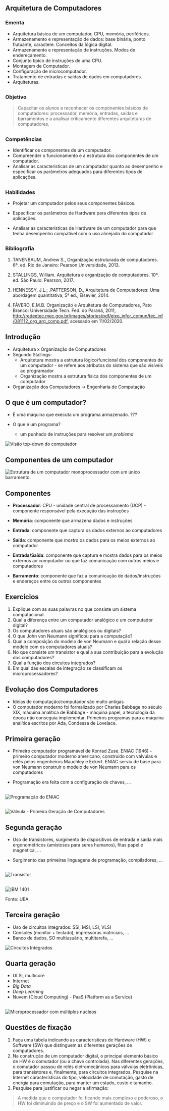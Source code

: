 ## Arquitetura de Computadores

### Ementa

- Arquitetura básica de um computador, CPU, memória, periféricos.
- Armazenamento e representação de dados: base binária, ponto flutuante, caractere. Conceitos da lógica digital.
- Armazenamento e representação de instruções. Modos de endereçamento.
- Conjunto típico de instruções de uma CPU.
- Montagem de Computador.
- Configuração de microcomputador.
- Tratamento de entradas e saídas de dados em computadores.
- Arquiteturas.

##

### Objetivo

> Capacitar os alunos a reconhecer os componentes básicos de computadores: processador, memória, entradas, saídas e barramentos e a analisar criticamente diferentes arquiteturas de computadores.

##

### Competências

- Identificar os componentes de um computador.
- Compreender o funcionamento e a estrutura dos componentes de um computador.
- Analisar as características de um computador quanto ao desempenho e especificar os parâmetros adequados para diferentes tipos de aplicações.

##

### Habilidades

* Projetar um computador pelos seus componentes básicos.

* Especificar os parâmetros de Hardware para diferentes tipos de aplicações.

* Analisar as características de Hardware de um computador para que tenha desempenho compatível com o uso almejado do computador

##

### Bibliografia

1. TANENBAUM, Andrew S., Organização estruturada de computadores. 6ª. ed. Rio de Janeiro: Pearson Universidade,  2013.

2. STALLINGS, William. Arquitetura e organização de computadores. 10ª. ed. São Paulo: Pearson,  2017.

3. HENNESSY, J.L.; .PATTERSON, D., Arquitetura de Computadores: Uma abordagem quantitativa, 5ª ed., Elsevier, 2014.

4. FÁVERO, E.M.B. Organização e Arquitetura de Computadores, Pato Branco: Universidade Tecn. Fed. do Paraná, 2011, http://redeetec.mec.gov.br/images/stories/pdf/eixo_infor_comun/tec_inf/081112_org_arq_comp.pdf, acessado em 11/02/2020.

## Introdução

- Arquitetura x Organização de Computadores
- Segundo Stallings:
  + Arquitetura mostra a estrutura lógico/funcional dos componentes de um computador - se refere aos atributos do sistema que são visíveis ao programador
  + Organização mostra a estrutura física dos componentes de um computador
- Organização dos Computadores $\rightarrow$ Engenharia de Computação

## O que é um computador?

* É uma máquina que executa um programa armazenado. ???

* O que é um programa?
  - um punhado de instruções para resolver um *problema*

![Visão top-down do computador](visao_topdown.png)

## Componentes de um computador

![Estrutura de um computador monoprocessador com um único barramento.](monoproc.png)

## Componentes

* **Processador**: CPU - unidade central de processamento (UCP) - componente responsável pela execução das instruções

* **Memória**: componente que armazena dados e instruções

* **Entrada**: componente que captura os dados externos ao computadores

* **Saída**: componente que *mostra* os dados para os meios externos ao computador

* **Entrada/Saída**: componente que captura e mostra dados para os meios externos ao computador ou que faz comunicação com outros meios e computadores

* **Barramento**: componente que faz a comunicação de dados/instruções e endereços entre os outros componentes

## Exercícios

1. Explique com as suas palavras no que consiste um sistema computacional.
2. Qual a diferença entre um computador analógico e um computador digital?
3. Os computadores atuais são analógicos ou digitais?
4. O que John von Neumann significou para a computação?
5. Qual a composição do modelo de von Neumann e qual a relação desse modelo com os computadores atuais?
6. No que consiste um transistor e qual a sua contribuição para a evolução dos computadores?
7. Qual a função dos circuitos integrados?
8. Em qual das escalas de integração se classificam os microprocessadores?

## Evolução dos Computadores

* Ideias de computação/computador são muito antigas
* O computador moderno foi formalizado por Charles Babbage no século XIX, máquina analítica de Babbage - máquina papel, a tecnologia da época não conseguia implementar. Primeiros programas para a máquina analítica escritos por Ada, Condessa de Lovelace.

## Primeira geração

* Primeiro computador programável de Konrad Zuse. ENIAC (1946) - primeiro computador moderno americano, construído com válvulas e relés pelos engenheiros Mauchley e Eckert. ENIAC serviu de base para von Neumann construir o modelo de von Neumann para os computadores

* Programação era feita com a configuração de chaves, ...

##

![Programação do ENIAC](ENIAC.png)

##

![Válvula - Primeira Geração de Computadores](g1.png)

## Segunda geração

* Uso de transistores, surgimento de dispositivos de entrada e saída mais ergonométricos (amistosos para seres humanos), fitas papel e magnética, ...

* Surgimento das primeiras linguagens de programação, compiladores, ...

##

![Transistor](transistor.png)

##

![IBM 1401](ibm1401.png)

Fonte: UEA


## Terceira geração

* Uso de circuitos integrados: SSI, MSI, LSI, VLSI
* Consoles (monitor + teclado), impressoras matriciais, ...
* Banco de dados, SO multiusuário, multitarefa, ...

![Circuitos Integrados](cis.png)

## Quarta geração

* ULSI, multicore
* Internet
* *Big Data*
* *Deep Learning*
* Nuvem \(Cloud Computing\) - PaaS \(Platform as a Service\)

##

![Microprocessador com múltiplos núcleos](uproc_AMD.png)

## Questões de fixação

1. Faça uma tabela indicando as características de Hardware \(HW\) e Software \(SW\) que distinguem as diferentes gerações de computadores.
2. Na construção de um computador digital, o principal elemento básico de HW é o comutador \(ou a chave controlada\). Nas diferentes gerações, o comutador passou de relés eletromecânicos para válvulas eletrônicas, para transistores e, finalmente, para circuitos integrados. Pesquise na Internet características do tipo, velocidade de comutação, gasto de energia para comutação, para manter um estado, custo e tamanho.
3. Pesquise para justificar ou negar a afirmação:

> A medida que o computador foi ficando mais complexo e poderoso, o HW foi diminuindo de preço e o SW foi aumentado de valor.
